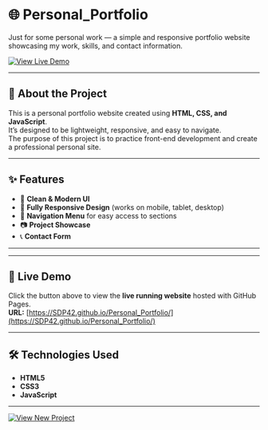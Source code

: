 
# 🌐 Personal_Portfolio

Just for some personal work — a simple and responsive portfolio website showcasing my work, skills, and contact information.

[![View Live Demo](https://img.shields.io/badge/VIEW%20LIVE%20DEMO-CLICK%20HERE-blue?style=for-the-badge)](https://SDP42.github.io/Personal_Portfolio/)

---

## 📌 About the Project
This is a personal portfolio website created using **HTML, CSS, and JavaScript**.  
It’s designed to be lightweight, responsive, and easy to navigate.  
The purpose of this project is to practice front-end development and create a professional personal site.

---

## ✨ Features
- 🎨 **Clean & Modern UI**
- 📱 **Fully Responsive Design** (works on mobile, tablet, desktop)
- 🔗 **Navigation Menu** for easy access to sections
- 📷 **Project Showcase**
- 📞 **Contact Form**

---


---

## 🚀 Live Demo
Click the button above to view the **live running website** hosted with GitHub Pages.  
**URL:** [https://SDP42.github.io/Personal_Portfolio/](https://SDP42.github.io/Personal_Portfolio/)

---

## 🛠️ Technologies Used
- **HTML5**
- **CSS3**
- **JavaScript**

---

[![View New Project](https://img.shields.io/badge/VIEW%20NEW%20PROJECT-CLICK%20HERE-orange?style=for-the-badge)](https://SDP42.github.io/Personal_Portfolio/newproject.html)



